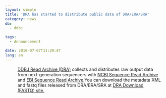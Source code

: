 ```yaml
---
layout: simple
title: 'DRA has started to distribute public data of DRA/ERA/SRA'
category: news
db:
  - ddbj

tags:
  - Announcement

date: 2010-07-07T11:29:47
lang: en
---
```


<dl>
    <dd><a href="/dra/index-e.html">DDBJ Read Archive (DRA)</a> collects and distributes raw output data from next-generation sequencers with <a href="http://www.ncbi.nlm.nih.gov/Traces/sra/sra.cgi?" target="_new">NCBI Sequence Read Archive</a> and <a href="http://www.ebi.ac.uk/ena/" target="_new">EBI Sequence Read Archive.</a>You can download the metadata XML and fastq files released from DRA/ERA/SRA at <a href="ftp://ftp.ddbj.nig.ac.jp/ddbj_database/dra/">DRA Download (FASTQ) site.</a> </dd>
</dl>
